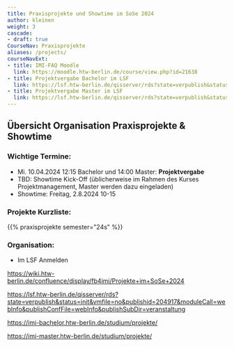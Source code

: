 ```yaml
---
title: Praxisprojekte und Showtime im SoSe 2024
author: kleinen
weight: 3
cascade:
- draft: true
CourseNav: Praxisprojekte
aliases: /projects/
courseNavExt:
- title: IMI-FAQ Moodle
  link: https://moodle.htw-berlin.de/course/view.php?id=21638
- title: Projektvergabe Bachelor im LSF
  link: https://lsf.htw-berlin.de/qisserver/rds?state=verpublish&status=init&vmfile=no&publishid=204917&moduleCall=webInfo&publishConfFile=webInfo&publishSubDir=veranstaltung
- title: Projektvergabe Master im LSF
  link: https://lsf.htw-berlin.de/qisserver/rds?state=verpublish&status=init&vmfile=no&publishid=204920&moduleCall=webInfo&publishConfFile=webInfo&publishSubDir=veranstaltung
---
```


## Übersicht Organisation Praxisprojekte & Showtime

### Wichtige Termine:
- Mi. 10.04.2024 12:15 Bachelor und 14:00 Master: **Projektvergabe**
- TBD: Showtime Kick-Off (üblicherweise im Rahmen des Kurses Projektmanagement, Master werden dazu eingeladen)
- Showtime: Freitag, 2.8.2024 10-15
### Projekte Kurzliste:
{{% praxisprojekte semester="24s" %}}

### Organisation:
- Im LSF Anmelden


https://wiki.htw-berlin.de/confluence/display/fb4imi/Projekte+im+SoSe+2024

https://lsf.htw-berlin.de/qisserver/rds?state=verpublish&status=init&vmfile=no&publishid=204917&moduleCall=webInfo&publishConfFile=webInfo&publishSubDir=veranstaltung

https://imi-bachelor.htw-berlin.de/studium/projekte/

https://imi-master.htw-berlin.de/studium/projekte/



